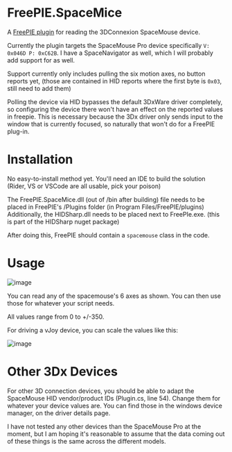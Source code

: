 # FreePIE.SpaceMice
A [FreePIE plugin](https://github.com/AndersMalmgren/FreePIE) for reading the 3DConnexion SpaceMouse device.



Currently the plugin targets the SpaceMouse Pro device specifically `V: 0x046D P: 0xC62B`. I have a SpaceNavigator as well, which I will probably add support for as well.

Support currently only includes pulling the six motion axes, no button reports yet, (those are contained in HID reports where the first byte is `0x03`, still need to add them)

Polling the device via HID bypasses the default 3DxWare driver completely, so configuring the device there won't have an effect on the reported values in freepie. This is necessary because the 3Dx driver only sends input to the window that is currently focused, so naturally that won't do for a FreePIE plug-in. 

# Installation

No easy-to-install method yet. You'll need an IDE to build the solution (Rider, VS or VSCode are all usable, pick your poison)

The FreePIE.SpaceMice.dll (out of /bin after building) file needs to be placed in FreePIE's /Plugins folder (in Program Files/FreePIE/plugins)
Additionally, the HIDSharp.dll needs to be placed next to FreePIe.exe. (this is part of the HIDSharp nuget package)

After doing this, FreePIE should contain a `spacemouse` class in the code. 

# Usage

![image](https://github.com/user-attachments/assets/3199b3f4-95c8-4e2e-8fd5-b95ade654485)

You can read any of the spacemouse's 6 axes as shown. You can then use those for whatever your script needs. 

All values range from 0 to +/-350. 

For driving a vJoy device, you can scale the values like this: 

![image](https://github.com/user-attachments/assets/a852a57e-52a0-4782-8c5c-9e2419380b16)



# Other 3Dx Devices

For other 3D connection devices, you should be able to adapt the SpaceMouse HID vendor/product IDs (Plugin.cs, line 54). Change them for whatever your device values are. You can find those in the windows device manager, on the driver details page.

I have not tested any other devices than the SpaceMouse Pro at the moment, but I am hoping it's reasonable to assume that the data coming out of these things is the same across the different models. 



